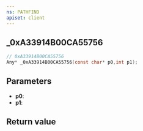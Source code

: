 ```yaml
---
ns: PATHFIND
apiset: client
---
```

## _0xA33914B00CA55756

```c
// 0xA33914B00CA55756
Any* _0xA33914B00CA55756(const char* p0,int p1);
```


## Parameters
* **p0**:
* **p1**:

## Return value